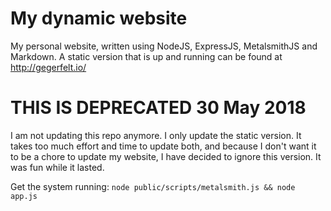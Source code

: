 # My dynamic website
My personal website, written using NodeJS, ExpressJS, MetalsmithJS and Markdown. A static version that is up and running can be found at http://gegerfelt.io/

# **THIS IS DEPRECATED** 30 May 2018
I am not updating this repo anymore. I only update the static version. It takes too much effort and time to update both, and because I don't want it to be a chore to update my website, I have decided to ignore this version. It was fun while it lasted.

Get the system running:
```node public/scripts/metalsmith.js && node app.js```
